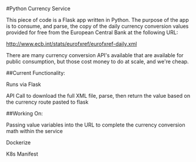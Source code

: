 #Python Currency Service

This piece of code is a Flask app written in Python. The purpose of the app is to consume, and parse, the copy of the daily currency conversion values provided for free from the European Central Bank at the following URL:

http://www.ecb.int/stats/eurofxref/eurofxref-daily.xml

There are many currency conversion API's available that are available for public consumption, but those cost money to do at scale, and we're cheap. 

##Current Functionality:

Runs via Flask

API Call to download the full XML file, parse, then return the value based on the currency route pasted to flask

##Working On:

Passing value variables into the URL to complete the currency conversion math within the service

Dockerize

K8s Manifest
